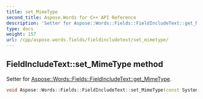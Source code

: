```yaml
---
title: set_MimeType
second_title: Aspose.Words for C++ API Reference
description: 'Setter for Aspose::Words::Fields::FieldIncludeText::get_MimeType.'
type: docs
weight: 157
url: /cpp/aspose.words.fields/fieldincludetext/set_mimetype/
---
```

## FieldIncludeText::set_MimeType method


Setter for [Aspose::Words::Fields::FieldIncludeText::get_MimeType](../get_mimetype/).

```cpp
void Aspose::Words::Fields::FieldIncludeText::set_MimeType(const System::String &value)
```

